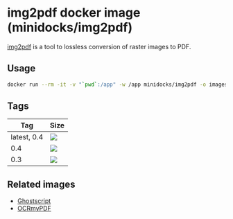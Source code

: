 img2pdf docker image (minidocks/img2pdf)
========================================

[img2pdf](https://gitlab.mister-muffin.de/josch/img2pdf) is a tool to lossless conversion of raster images to PDF.

Usage
-----

```bash
docker run --rm -it -v "`pwd`:/app" -w /app minidocks/img2pdf -o images.pdf *.jpg
```

Tags
----

 Tag         | Size
 ---         | ----
 latest, 0.4 | [![](https://images.microbadger.com/badges/image/minidocks/img2pdf.svg)](https://microbadger.com/images/minidocks/img2pdf)
 0.4         | [![](https://images.microbadger.com/badges/image/minidocks/img2pdf:0.4.svg)](https://microbadger.com/images/minidocks/img2pdf:0.4)
 0.3         | [![](https://images.microbadger.com/badges/image/minidocks/img2pdf:0.3.svg)](https://microbadger.com/images/minidocks/img2pdf:0.3)

Related images
--------------

- [Ghostscript](https://github.com/minidocks/ghostscript)
- [OCRmyPDF](https://github.com/minidocks/ocrmypdf)
